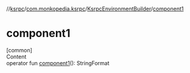 //[ksrpc](../../index.md)/[com.monkopedia.ksrpc](../index.md)/[KsrpcEnvironmentBuilder](index.md)/[component1](component1.md)



# component1  
[common]  
Content  
operator fun [component1](component1.md)(): StringFormat  



